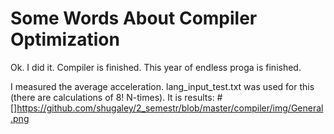 # Some Words About Compiler Optimization

Ok. I did it. Compiler is finished. This year of endless proga is finished. 

I measured the average acceleration. lang_input_test.txt was used for this (there are calculations of 8! N-times).
It is results:
#[]https://github.com/shugaley/2_semestr/blob/master/compiler/img/General.png


